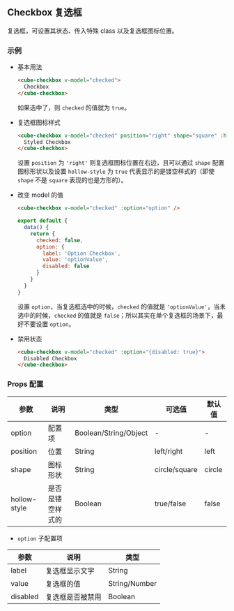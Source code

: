 ## Checkbox 复选框

复选框，可设置其状态、传入特殊 class 以及复选框图标位置。

### 示例

- 基本用法

  ```html
  <cube-checkbox v-model="checked">
    Checkbox
  </cube-checkbox>
  ```
  如果选中了，则 `checked` 的值就为 `true`。

- 复选框图标样式

  ```html
  <cube-checkbox v-model="checked" position="right" shape="square" :hollow-style="true">
    Styled Checkbox
  </cube-checkbox>
  ```
  设置 `position` 为 `'right'` 则复选框图标位置在右边，且可以通过 `shape` 配置图标形状以及设置 `hollow-style` 为 `true` 代表显示的是镂空样式的（即使 `shape` 不是 `square` 表现的也是方形的）。

- 改变 model 的值

  ```html
  <cube-checkbox v-model="checked" :option="option" />
  ```
  ```js
  export default {
    data() {
      return {
        checked: false,
        option: {
          label: 'Option Checkbox',
          value: 'optionValue',
          disabled: false
        }
      }
    }
  }
  ```

  设置 `option`，当复选框选中的时候，`checked` 的值就是 `'optionValue'`，当未选中的时候，`checked` 的值就是 `false`；所以其实在单个复选框的场景下，最好不要设置 `option`。

- 禁用状态

  ```html
  <cube-checkbox v-model="checked" :option="{disabled: true}">
    Disabled Checkbox
  </cube-checkbox>
  ```

### Props 配置

| 参数 | 说明 | 类型 | 可选值 | 默认值 |
| - | - | - | - | - |
| option | 配置项 | Boolean/String/Object | - | - |
| position | 位置 | String | left/right | left |
| shape | 图标形状 | String | circle/square | circle |
| hollow-style | 是否是镂空样式的 | Boolean | true/false | false |

* `option` 子配置项

| 参数 | 说明 | 类型 |
| - | - | - |
| label | 复选框显示文字 | String |
| value | 复选框的值 | String/Number |
| disabled | 复选框是否被禁用 | Boolean |

